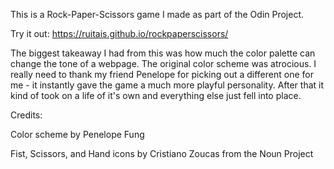 This is a Rock-Paper-Scissors game I made as part of the Odin Project.

Try it out:
https://ruitais.github.io/rockpaperscissors/

The biggest takeaway I had from this was how much the color palette can change the tone of a webpage. The original color scheme was atrocious. I really need to thank my friend Penelope for picking out a different one for me - it instantly gave the game a much more playful personality. After that it kind of took on a life of it's own and everything else just fell into place.


Credits:

Color scheme by Penelope Fung

Fist, Scissors, and Hand icons by Cristiano Zoucas from the Noun Project
